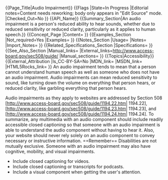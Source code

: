 {{Page_Title|Audio Impairment}}
{{Flags
|State=In Progress
|Editorial notes=Content needs reworking; body only appears in "Edit Source" mode.
|Checked_Out=No
}}
{{API_Name}}
{{Summary_Section|An audio impairment is a person's reduced ability to hear sounds, whether due to reduced sensitivity or reduced clarity, particularly as it applies to human speech.}}
{{Concept_Page
|Content=
}}
{{Examples_Section
|Not_required=Yes
|Examples=
}}
{{Notes_Section
|Usage=
|Notes=
|Import_Notes=
}}
{{Related_Specifications_Section
|Specifications=
}}
{{See_Also_Section
|Manual_links=
|External_links=http://www.access-board.gov/sec508/guide/
|Manual_sections=
}}
{{Topics|Accessibility}}
{{External_Attribution
|Is_CC-BY-SA=No
|MDN_link=
|MSDN_link=
|HTML5Rocks_link=
}}
An audio impairment tends to mean that a person cannot understand human speech as well as someone who does not have an audio impairment. Audio impairments can mean reduced sensitivity to sound, like turning down the volume on everything that person hears, or reduced clarity, like garbling everything that person hears.

Audio impairments as they apply to websites are addressed by Section 508 [http://www.access-board.gov/sec508/guide/1194.22.htm| 1194.22], [http://www.access-board.gov/sec508/guide/1194.23.htm| 1194.23], and [http://www.access-board.gov/sec508/guide/1194.24.htm| 1194.24]. To summarize, any multimedia with an audio component should include readily accessible closed captioning so that someone with an audio impairment is able to understand the audio component without having to hear it. Also, your website should never rely solely on an audio component to convey necessary or instructive information.
==Remember==
Disabilities are not mutually exclusive. Someone with an audio impairment may also have cognitive, mobility, and visual impairments.





* Include closed captioning for videos.
* Include closed captioning or transcripts for podcasts.
* Include a visual component when getting the user's attention.